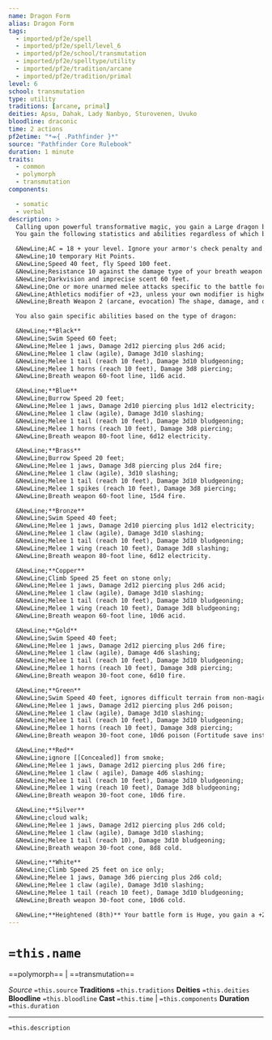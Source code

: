 ```yaml
---
name: Dragon Form
alias: Dragon Form
tags:
  - imported/pf2e/spell
  - imported/pf2e/spell/level_6
  - imported/pf2e/school/transmutation
  - imported/pf2e/spelltype/utility
  - imported/pf2e/tradition/arcane
  - imported/pf2e/tradition/primal
level: 6
school: transmutation
type: utility
traditions: [arcane, primal]
deities: Apsu, Dahak, Lady Nanbyo, Sturovenen, Uvuko
bloodline: draconic
time: 2 actions
pf2etime: "*⬺{ .Pathfinder }*"
source: "Pathfinder Core Rulebook"
duration: 1 minute
traits:
  - common
  - polymorph
  - transmutation
components:

  - somatic
  - verbal
description: >
  Calling upon powerful transformative magic, you gain a Large dragon battle form. You must have space to expand or the spell is lost. When you cast this spell, choose one type of chromatic or metallic dragon. While in this form, you gain the dragon trait. You have hands in this battle form and can take manipulate actions. You can Dismiss the spell.
  You gain the following statistics and abilities regardless of which battle form you choose:

  &NewLine;AC = 18 + your level. Ignore your armor's check penalty and Speed reduction.
  &NewLine;10 temporary Hit Points.
  &NewLine;Speed 40 feet, fly Speed 100 feet.
  &NewLine;Resistance 10 against the damage type of your breath weapon (see below).
  &NewLine;Darkvision and imprecise scent 60 feet.
  &NewLine;One or more unarmed melee attacks specific to the battle form you choose, which are the only attacks you can Strike with. You're trained with them. Your attack modifier is +22, and your damage bonus is +6. These attacks are Strength based (for the purpose of the [[Enfeebled]] condition, for example). If your unarmed attack modifier is higher, you can use it instead. See below for more on these attacks.
  &NewLine;Athletics modifier of +23, unless your own modifier is higher.
  &NewLine;Breath Weapon 2 (arcane, evocation) The shape, damage, and damage type of your breath weapon depend on your specific dragon form (see below). A creature in the area attempts a basic save against your spell DC. This is a Reflex save unless stated otherwise in the special ability description for your specific dragon form. Once activated, your breath weapon can't be used again for [[/br 1d4 #rounds]]{1d4 rounds}. Your breath weapon has the trait corresponding to the type of damage it deals.

  You also gain specific abilities based on the type of dragon:

  &NewLine;**Black**
  &NewLine;Swim Speed 60 feet;
  &NewLine;Melee 1 jaws, Damage 2d12 piercing plus 2d6 acid;
  &NewLine;Melee 1 claw (agile), Damage 3d10 slashing;
  &NewLine;Melee 1 tail (reach 10 feet), Damage 3d10 bludgeoning;
  &NewLine;Melee 1 horns (reach 10 feet), Damage 3d8 piercing;
  &NewLine;Breath weapon 60-foot line, 11d6 acid.

  &NewLine;**Blue**
  &NewLine;Burrow Speed 20 feet;
  &NewLine;Melee 1 jaws, Damage 2d10 piercing plus 1d12 electricity;
  &NewLine;Melee 1 claw (agile), Damage 3d10 slashing;
  &NewLine;Melee 1 tail (reach 10 feet), Damage 3d10 bludgeoning;
  &NewLine;Melee 1 horns (reach 10 feet), Damage 3d8 piercing;
  &NewLine;Breath weapon 80-foot line, 6d12 electricity.

  &NewLine;**Brass**
  &NewLine;Burrow Speed 20 feet;
  &NewLine;Melee 1 jaws, Damage 3d8 piercing plus 2d4 fire;
  &NewLine;Melee 1 claw (agile), 3d10 slashing;
  &NewLine;Melee 1 tail (reach 10 feet), Damage 3d10 bludgeoning;
  &NewLine;Melee 1 spikes (reach 10 feet), Damage 3d8 piercing;
  &NewLine;Breath weapon 60-foot line, 15d4 fire.

  &NewLine;**Bronze**
  &NewLine;Swim Speed 40 feet;
  &NewLine;Melee 1 jaws, Damage 2d10 piercing plus 1d12 electricity;
  &NewLine;Melee 1 claw (agile), Damage 3d10 slashing;
  &NewLine;Melee 1 tail (reach 10 feet), Damage 3d10 bludgeoning;
  &NewLine;Melee 1 wing (reach 10 feet), Damage 3d8 slashing;
  &NewLine;Breath weapon 80-foot line, 6d12 electricity.

  &NewLine;**Copper**
  &NewLine;Climb Speed 25 feet on stone only;
  &NewLine;Melee 1 jaws, Damage 2d12 piercing plus 2d6 acid;
  &NewLine;Melee 1 claw (agile), Damage 3d10 slashing;
  &NewLine;Melee 1 tail (reach 10 feet), Damage 3d10 bludgeoning;
  &NewLine;Melee 1 wing (reach 10 feet), Damage 3d8 bludgeoning;
  &NewLine;Breath weapon 60-foot line, 10d6 acid.

  &NewLine;**Gold**
  &NewLine;Swim Speed 40 feet;
  &NewLine;Melee 1 jaws, Damage 2d12 piercing plus 2d6 fire;
  &NewLine;Melee 1 claw (agile), Damage 4d6 slashing;
  &NewLine;Melee 1 tail (reach 10 feet), Damage 3d10 bludgeoning;
  &NewLine;Melee 1 horns (reach 10 feet), Damage 3d8 piercing;
  &NewLine;Breath weapon 30-foot cone, 6d10 fire.

  &NewLine;**Green**
  &NewLine;Swim Speed 40 feet, ignores difficult terrain from non-magical foliage;
  &NewLine;Melee 1 jaws, Damage 2d12 piercing plus 2d6 poison;
  &NewLine;Melee 1 claw (agile), Damage 3d10 slashing;
  &NewLine;Melee 1 tail (reach 10 feet), Damage 3d10 bludgeoning;
  &NewLine;Melee 1 horns (reach 10 feet), Damage 3d8 piercing;
  &NewLine;Breath weapon 30-foot cone, 10d6 poison (Fortitude save instead of Reflex).

  &NewLine;**Red**
  &NewLine;ignore [[Concealed]] from smoke;
  &NewLine;Melee 1 jaws, Damage 2d12 piercing plus 2d6 fire;
  &NewLine;Melee 1 claw ( agile), Damage 4d6 slashing;
  &NewLine;Melee 1 tail (reach 10 feet), Damage 3d10 bludgeoning;
  &NewLine;Melee 1 wing (reach 10 feet), Damage 3d8 bludgeoning;
  &NewLine;Breath weapon 30-foot cone, 10d6 fire.

  &NewLine;**Silver**
  &NewLine;cloud walk;
  &NewLine;Melee 1 jaws, Damage 2d12 piercing plus 2d6 cold;
  &NewLine;Melee 1 claw (agile), Damage 3d10 slashing;
  &NewLine;Melee 1 tail (reach 10), Damage 3d10 bludgeoning;
  &NewLine;Breath weapon 30-foot cone, 8d8 cold.

  &NewLine;**White**
  &NewLine;Climb Speed 25 feet on ice only;
  &NewLine;Melee 1 jaws, Damage 3d6 piercing plus 2d6 cold;
  &NewLine;Melee 1 claw (agile), Damage 3d10 slashing;
  &NewLine;Melee 1 tail (reach 10 feet), Damage 3d10 bludgeoning;
  &NewLine;Breath weapon 30-foot cone, 10d6 cold.

  &NewLine;**Heightened (8th)** Your battle form is Huge, you gain a +20-foot status bonus to your fly Speed, and your attacks have 10-foot reach (or 15-foot reach if they previously had 10-foot reach). You instead gain AC = 21 + your level, 15 temporary HP, an attack modifier of +28, a damage bonus of +12, Athletics +28, and a +14 status bonus to breath weapon damage.
---
```

# `=this.name`
==polymorph== | ==transmutation==

*Source* `=this.source`
**Traditions** `=this.traditions`
**Deities** `=this.deities`
**Bloodline** `=this.bloodline`
**Cast** `=this.time` | `=this.components`
**Duration** `=this.duration`

***
`=this.description`